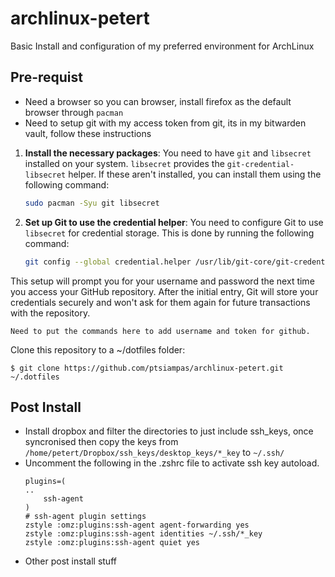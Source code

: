 # archlinux-petert
Basic Install and configuration of my preferred environment for ArchLinux

## Pre-requist
- Need a browser so you can browser, install firefox as the default browser through `pacman`
- Need to setup git with my access token from git, its in my bitwarden vault, follow these instructions
1. **Install the necessary packages**: You need to have `git` and `libsecret` installed on your system. `libsecret` provides the `git-credential-libsecret` helper. If these aren't installed, you can install them using the following command:

    ```sh
    sudo pacman -Syu git libsecret
    ```

2. **Set up Git to use the credential helper**: You need to configure Git to use `libsecret` for credential storage. This is done by running the following command:

    ```sh
    git config --global credential.helper /usr/lib/git-core/git-credential-libsecret
    ```

This setup will prompt you for your username and password the next time you access your GitHub repository. After the initial entry, Git will store your credentials securely and won't ask for them again for future transactions with the repository.

```Shell
Need to put the commands here to add username and token for github.

```

Clone this repository to a ~/dotfiles folder:
```shell
$ git clone https://github.com/ptsiampas/archlinux-petert.git ~/.dotfiles
```

## Post Install
- Install dropbox and filter the directories to just include ssh_keys, once syncronised then copy the keys from `/home/petert/Dropbox/ssh_keys/desktop_keys/*_key` to `~/.ssh/`
- Uncomment the following in the .zshrc file to activate ssh key autoload.
    ```
    plugins=(
    ..
        ssh-agent
    )
    # ssh-agent plugin settings
    zstyle :omz:plugins:ssh-agent agent-forwarding yes
    zstyle :omz:plugins:ssh-agent identities ~/.ssh/*_key
    zstyle :omz:plugins:ssh-agent quiet yes
    ```
- Other post install stuff
